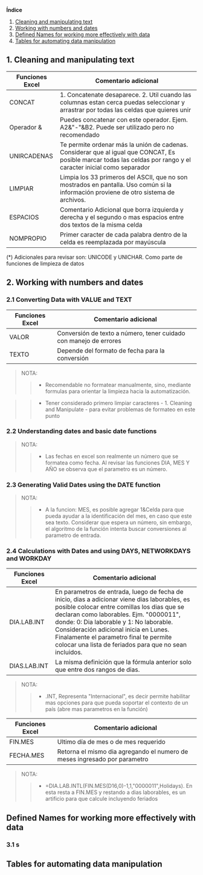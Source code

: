 
**Índice**
1. [Cleaning and manipulating text](##cleaning-and-manipulating-text)
2. [Working with numbers and dates](##working-with-numbers-and-dates)
3. [Defined Names for working more effectively with data](##defined-names-for-working-more-effectively-with-data)
4. [Tables for automating data manipulation](##tables-for-automating-data-manipulation)


## 1. Cleaning and manipulating text
| Funciones Excel | Comentario adicional |
| ------- | ----------- |
| CONCAT | 1. Concatenate desaparece. 2. Util cuando las columnas estan cerca puedas seleccionar y arrastrar por todas las celdas que quieres unir |
|Operador & | Puedes concatenar con este operador. Ejem. A2&"-"&B2. Puede ser utilizado pero no recomendado|
| UNIRCADENAS | Te permite ordenar más la unión de cadenas. Considerar que al igual que CONCAT, Es posible marcar todas las celdas por rango y el caracter inicial como separador|
|LIMPIAR|Limpia los 33 primeros del ASCII, que no son mostrados en pantalla. Uso común si la información proviene de otro sistema de archivos.|
|ESPACIOS|Comentario Adicional que borra izquierda y derecha y el segundo o mas espacios entre dos textos de la misma celda|
|NOMPROPIO|Primer caracter de cada palabra dentro de la celda es reemplazada por mayúscula|

(*) Adicionales para revisar son: UNICODE y UNICHAR. Como parte de funciones de limpieza de datos
## 2. Working with numbers and dates
### 2.1 Converting Data with VALUE and TEXT

| Funciones Excel | Comentario adicional |
| ------- | ----------- |
| VALOR | Conversión de texto a número, tener cuidado con manejo de errores |
| TEXTO | Depende del formato de fecha para la conversión |


> NOTA:
>> - Recomendable no formatear manualmente, sino, mediante formulas para orientar la limpieza hacia la automatización.   

>> - Tener considerado primero limpiar caracteres - 1. Cleaning and Manipulate - para evitar problemas de formateo en este punto   

### 2.2 Understanding dates and basic date functions

> NOTA:
>> - Las fechas en excel son realmente un número que se formatea como fecha. Al revisar las funciones DIA, MES Y AÑO se observa que el parametro es un número.

### 2.3 Generating Valid Dates using the DATE function

> NOTA:
>> - A la funcion: MES, es posible agregar 1&Celda para que pueda ayudar a la identificación del mes, en caso que este sea texto. Considerar que espera un número, sin embargo, el algoritmo de la función intenta buscar conversiones al parametro de entrada.
### 2.4 Calculations with Dates and using DAYS, NETWORKDAYS and WORKDAY
| Funciones Excel | Comentario adicional |
| ------- | ----------- |
| DIA.LAB.INT | En parametros de entrada, luego de fecha de inicio, dias a adicionar viene dias laborables, es posible colocar entre comillas los dias que se declaran como laborables. Ejm. "0000011", donde: 0: Dia laborable y 1: No laborable. Consideración adicional inicia en Lunes. Finalamente el parametro final te permite colocar una lista de feriados para que no sean incluidos. |
| DIAS.LAB.INT | La misma definición que la fórmula anterior solo que entre dos rangos de dias. |
   
> NOTA:
>> - .INT, Representa "Internacional", es decir permite habilitar mas opciones para que pueda soportar el contexto de un país (abre mas parametros en la función)

| Funciones Excel | Comentario adicional |
| ------- | ----------- |
| FIN.MES | Ultimo día de mes o de mes requerido |
| FECHA.MES | Retorna el mismo dia agregando el numero de meses ingresado por parametro |
   
> NOTA:
>> - =DIA.LAB.INTL(FIN.MES(D16,0)-1,1,"0000011",Holidays). En esta resta a FIN.MES y restando a dias laborables, es un artificio para que calcule incluyendo feriados
## Defined Names for working more effectively with data
### 3.1 s

## Tables for automating data manipulation
